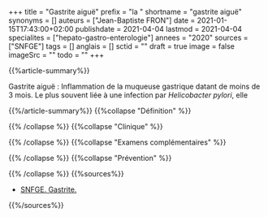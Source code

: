 +++
title = "Gastrite aiguë"
prefix = "la "
shortname = "gastrite aiguë"
synonyms = []
auteurs = ["Jean-Baptiste FRON"]
date = 2021-01-15T17:43:00+02:00
publishdate = 2021-04-04
lastmod = 2021-04-04
specialites = ["hepato-gastro-enterologie"]
annees = "2020"
sources = ["SNFGE"]
tags = []
anglais = []
sctid = ""
draft = true
image = false
imageSrc = ""
todo = ""
+++

{{%article-summary%}}

Gastrite aiguë
: Inflammation de la muqueuse gastrique datant de moins de 3 mois. Le plus souvent liée à une infection par *Helicobacter pylori*, elle 

{{%/article-summary%}}
{{%collapse "Définition" %}}



{{% /collapse %}}
{{%collapse "Clinique" %}}



{{% /collapse %}}
{{%collapse "Examens complémentaires" %}}


{{% /collapse %}}
{{%collapse "Prévention" %}}


{{% /collapse %}}
{{%sources%}}

- [SNFGE. Gastrite.](https://www.snfge.org/content/gastrite)

{{%/sources%}}
